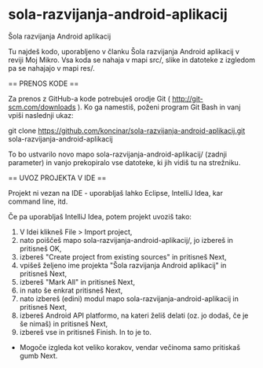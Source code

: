 sola-razvijanja-android-aplikacij
=================================

Šola razvijanja Android aplikacij

Tu najdeš kodo, uporabljeno v članku Šola razvijanja Android aplikacij v reviji Moj Mikro.
Vsa koda se nahaja v mapi src/, slike in datoteke z izgledom pa se nahajajo v mapi res/.


== PRENOS KODE ==

Za prenos z GitHub-a kode potrebuješ orodje Git ( http://git-scm.com/downloads ). Ko ga namestiš, poženi program Git Bash in vanj vpiši naslednji ukaz:

git clone https://github.com/koncinar/sola-razvijanja-android-aplikacij.git sola-razvijanja-android-aplikacij

To bo ustvarilo novo mapo sola-razvijanja-android-aplikacij/ (zadnji parameter) in vanjo prekopiralo vse datoteke, ki jih vidiš tu na strežniku.


== UVOZ PROJEKTA V IDE ==

Projekt ni vezan na IDE - uporabljaš lahko Eclipse, IntelliJ Idea, kar command line, itd.

Če pa uporabljaš IntelliJ Idea, potem projekt uvoziš tako:
1. V Idei klikneš File > Import project,
2. nato poiščeš mapo sola-razvijanja-android-aplikacij/, jo izbereš in pritisneš OK,
3. izbereš "Create project from existing sources" in pritisneš Next,
4. vpišeš željeno ime projekta "Šola razvijanja Android aplikacij" in pritisneš Next,
5. izbereš "Mark All" in pritisneš Next,
6. in nato še enkrat pritisneš Next,
7. nato izbereš (edini) modul mapo sola-razvijanja-android-aplikacij in pritisneš Next,
8. izbereš Android API platformo, na kateri želiš delati (oz. jo dodaš, če je še nimaš) in pritisneš Next,
9. izbereš vse in pritisneš Finish. In to je to.
* Mogoče izgleda kot veliko korakov, vendar večinoma samo pritiskaš gumb Next.
